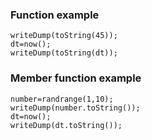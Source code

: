 ### Function example

```luceescript+trycf
writeDump(toString(45));
dt=now();
writeDump(toString(dt));
```

### Member function example

```luceescript+trycf
number=randrange(1,10);
writeDump(number.toString());
dt=now();
writeDump(dt.toString());

```